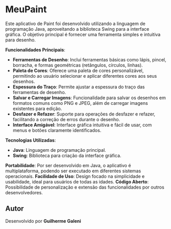 # MeuPaint

Este aplicativo de Paint foi desenvolvido utilizando a linguagem de programação Java, aproveitando a biblioteca Swing para a interface gráfica. O objetivo principal é fornecer uma ferramenta simples e intuitiva para desenho.

**Funcionalidades Principais**:
- **Ferramentas de Desenho**: Inclui ferramentas básicas como lápis, pincel, borracha, e formas geométricas (retângulos, círculos, linhas).
- **Paleta de Cores**: Oferece uma paleta de cores personalizável, permitindo ao usuário selecionar e aplicar diferentes cores aos seus desenhos.
- **Espessura do Traço**: Permite ajustar a espessura do traço das ferramentas de desenho.
- **Salvar e Carregar Imagens**: Funcionalidade para salvar os desenhos em formatos comuns como PNG e JPEG, além de carregar imagens existentes para edição.
- **Desfazer e Refazer**: Suporte para operações de desfazer e refazer, facilitando a correção de erros durante o desenho.
- **Interface Amigável**: Interface gráfica intuitiva e fácil de usar, com menus e botões claramente identificados.

**Tecnologias Utilizadas**:
- **Java**: Linguagem de programação principal.
- **Swing**: Biblioteca para criação da interface gráfica.

**Portabilidade**: Por ser desenvolvido em Java, o aplicativo é multiplataforma, podendo ser executado em diferentes sistemas operacionais.
**Facilidade de Uso**: Design focado na simplicidade e usabilidade, ideal para usuários de todas as idades.
**Código Aberto**: Possibilidade de personalização e extensão das funcionalidades por outros desenvolvedores.

## Autor
Desenvolvido por **Guilherme Galeni**
